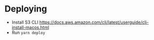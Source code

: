 # Deploying

- Install S3 CLI https://docs.aws.amazon.com/cli/latest/userguide/cli-install-macos.html
- Run `yarn deploy`
